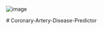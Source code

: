 ![image](https://github.com/varnitvishwakarma/HEART_DISEASE_PREDICTION/assets/120304453/b922f834-2223-4fb5-8df7-0de46b4bdd84)

#   C o r o n a r y - A r t e r y - D i s e a s e - P r e d i c t o r  
 